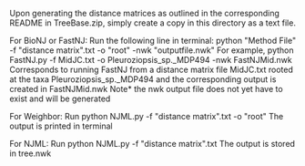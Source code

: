 Upon generating the distance matrices as outlined in the corresponding README in TreeBase.zip,
simply create a copy in this directory as a text file. 

For BioNJ or FastNJ:
Run the following line in terminal:
  python "Method File" -f "distance matrix".txt -o "root" -nwk "outputfile.nwk"
For example, 
   python FastNJ.py -f MidJC.txt -o Pleuroziopsis_sp._MDP494 -nwk FastNJMid.nwk 
Corresponds to running FastNJ from a distance matrix file MidJC.txt
rooted at the taxa Pleuroziopsis_sp._MDP494 and the corresponding output is created in FastNJMid.nwk
Note* the nwk output file does not yet have to exist and will be generated

For Weighbor:
Run python NJML.py -f "distance matrix".txt -o "root"
The output is printed in terminal

For NJML:
Run python NJML.py -f "distance matrix".txt
The output is stored in tree.nwk

